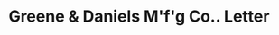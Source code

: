 ---
doi: 10.7916/D8281KQ7
date_other: '1881'
date_other_textual: '1881'
form: correspondence
genre:
- Letters (correspondence)
name:
- Greene & Daniels M'f'g Co.
object_in_context_url: https://biggert.cul.columbia.edu/items/view/ave_biggert_01527
subject_hierarchical_geographic:
- Pawtucket, Rhode Island, United States
subject_name:
- Greene & Daniels M'f'g Co.
title: Greene & Daniels M'f'g Co.. Letter
sort_title: Greene & Daniels M'f'g Co.. Letter
call_number: ave_biggert_01527
coordinates:
- 41.87555555555556,-71.3761111111111
pid: ave_biggert_01527
identifiers: ave_biggert_01527
thumbnail: https://derivativo-3.library.columbia.edu/iiif/2/ldpd:343978/full/!256,256/0/native.jpg
permalink: "/items/ave_biggert_01527/"
layout: iiif-image-page
---